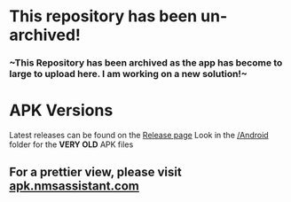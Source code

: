 # This repository has been un-archived!

### ~This Repository has been archived as the app has become to large to upload here. I am working on a new solution!~

# APK Versions
Latest releases can be found on the [Release page](https://github.com/AssistantNMS/App/releases)
Look in the [/Android](/Android) folder for the **VERY OLD** APK files

## For a prettier view, please visit [apk.nmsassistant.com](https://apk.nmsassistant.com)
